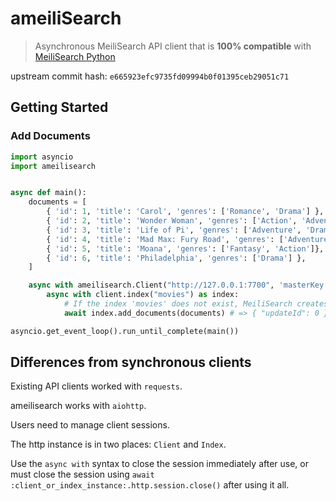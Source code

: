 # ameiliSearch

> Asynchronous MeiliSearch API client that is **100% compatible** with [MeiliSearch Python](https://github.com/meilisearch/meilisearch-python)

upstream commit hash: ``e665923efc9735fd09994b0f01395ceb29051c71``

## Getting Started

### Add Documents

```py
import asyncio
import ameilisearch


async def main():
    documents = [
        { 'id': 1, 'title': 'Carol', 'genres': ['Romance', 'Drama'] },
        { 'id': 2, 'title': 'Wonder Woman', 'genres': ['Action', 'Adventure'] },
        { 'id': 3, 'title': 'Life of Pi', 'genres': ['Adventure', 'Drama'] },
        { 'id': 4, 'title': 'Mad Max: Fury Road', 'genres': ['Adventure', 'Science Fiction'] },
        { 'id': 5, 'title': 'Moana', 'genres': ['Fantasy', 'Action']},
        { 'id': 6, 'title': 'Philadelphia', 'genres': ['Drama'] },
    ]

    async with ameilisearch.Client("http://127.0.0.1:7700", 'masterKey') as client:
        async with client.index("movies") as index:
            # If the index 'movies' does not exist, MeiliSearch creates it when you first add the documents.
            await index.add_documents(documents) # => { "updateId": 0 }

asyncio.get_event_loop().run_until_complete(main())

```

## Differences from synchronous clients

Existing API clients worked with ``requests``.

ameilisearch works with ``aiohttp``.

Users need to manage client sessions.

The http instance is in two places: ``Client`` and ``Index``.

Use the ``async with`` syntax to close the session immediately after use, or must close the session using ``await :client_or_index_instance:.http.session.close()`` after using it all.
